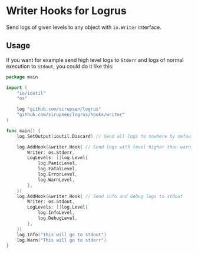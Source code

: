 # Writer Hooks for Logrus

Send logs of given levels to any object with `io.Writer` interface.

## Usage

If you want for example send high level logs to `Stderr` and
logs of  normal execution to `Stdout`, you could do it like this:

```go
package main

import (
    "io/ioutil"
    "os"

    log "github.com/sirupsen/logrus"
    "github.com/sirupsen/logrus/hooks/writer"
)

func main() {
    log.SetOutput(ioutil.Discard) // Send all logs to nowhere by default

    log.AddHook(&writer.Hook{ // Send logs with level higher than warning to stderr
        Writer: os.Stderr,
        LogLevels: []log.Level{
            log.PanicLevel,
            log.FatalLevel,
            log.ErrorLevel,
            log.WarnLevel,
        },
    })
    log.AddHook(&writer.Hook{ // Send info and debug logs to stdout
        Writer: os.Stdout,
        LogLevels: []log.Level{
            log.InfoLevel,
            log.DebugLevel,
        },
    })
    log.Info("This will go to stdout")
    log.Warn("This will go to stderr")
}
```
